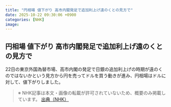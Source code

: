 ```yaml
---
title: "円相場 値下がり 高市内閣発足で追加利上げ遠のくとの見方で"
date: 2025-10-22 09:30:06 +0900
categories: [NHK]
image: 
---
```

## 円相場 値下がり 高市内閣発足で追加利上げ遠のくとの見方で

22日の東京外国為替市場、高市内閣の発足で日銀の追加利上げの時期が遠のくのではないかという見方から円を売ってドルを買う動きが進み、円相場はドルに対して、値下がりしました。

> ※ NHK記事は本文・画像の転載が許可されていないため、概要のみ掲載しています。
[出典（NHK）](http://www3.nhk.or.jp/news/html/20251022/k10014956131000.html)

